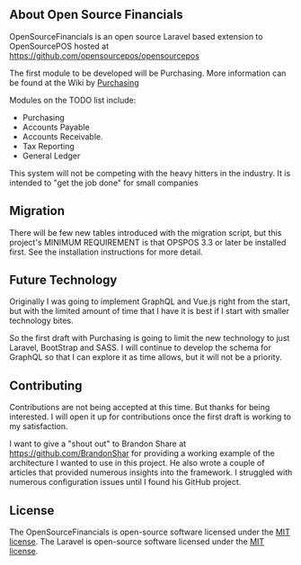 ## About Open Source Financials

OpenSourceFinancials is an open source Laravel based extension to OpenSourcePOS hosted at https://github.com/opensourcepos/opensourcepos

The first module to be developed will be Purchasing.  More information can be found at the Wiki by [Purchasing](https://github.com/RuleDomain/OpenSourceFinancials/wiki/Purchasing)

Modules on the TODO list include:

* Purchasing
* Accounts Payable
* Accounts Receivable.
* Tax Reporting
* General Ledger

This system will not be competing with the heavy hitters in the industry.  It is intended to "get the job done" for small companies


## Migration

There will be few new tables introduced with the migration script, but this project's MINIMUM REQUIREMENT is that OPSPOS 3.3 or later be installed first.  See the installation instructions for more detail.

## Future Technology

Originally I was going to implement GraphQL and Vue.js right from the start, but with the limited amount of time that I have it is best if I start with smaller technology bites.

So the first draft with Purchasing is going to limit the new technology to just Laravel, BootStrap and SASS.  I will continue to develop the schema for GraphQL so that I can explore it as time allows, but it will not be a priority.


## Contributing

Contributions are not being accepted at this time.  But thanks for being interested.  I will open it up for contributions once the first draft is working to my satisfaction.

I want to give a "shout out" to Brandon Share at https://github.com/BrandonShar for providing a working example of the architecture I wanted to use in this project.
He also wrote a couple of articles that provided numerous insights into the framework.  I struggled with numerous configuration issues until I found his GitHub project.


## License

The OpenSourceFinancials is open-source software licensed under the [MIT license](https://opensource.org/licenses/MIT).
The Laravel is open-source software licensed under the [MIT license](https://opensource.org/licenses/MIT).
